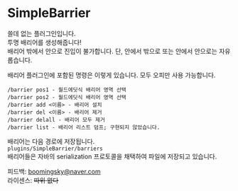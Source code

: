 # SimpleBarrier
쓸데 없는 플러그인입니다.<br>
투명 배리어를 생성해줍니다!<br>
배리어 밖에서 안으로 진입이 불가합니다. 단, 안에서 밖으로 또는 안에서 안으로는 자유롭습니다.<br>

배리어 플러그인에 포함된 명령은 이렇게 있습니다. 모두 오피만 사용 가능합니다.<br>

    /barrier pos1 - 월드에딧식 배리어 영역 선택
    /barrier pos2 - 월드에딧식 배리어 영역 선택
    /barrier add <이름> - 배리어 설치
    /barrier del <이름> - 배리어 제거
    /barrier delall - 배리어 모두 제거
    /barrier list - 배리어 리스트 덤프; 구현되지 않았습니다.

배리어는 다음 경로에 저장됩니다.<br>
`plugins/SimpleBarrier/barriers`<br>
배리어들은 자바의 serialization 프로토콜을 채택하여 파일에 저장되고 있습니다.<br>

피드백: boomingsky@naver.com<br>
라이센스: ~~따위 없다~~
